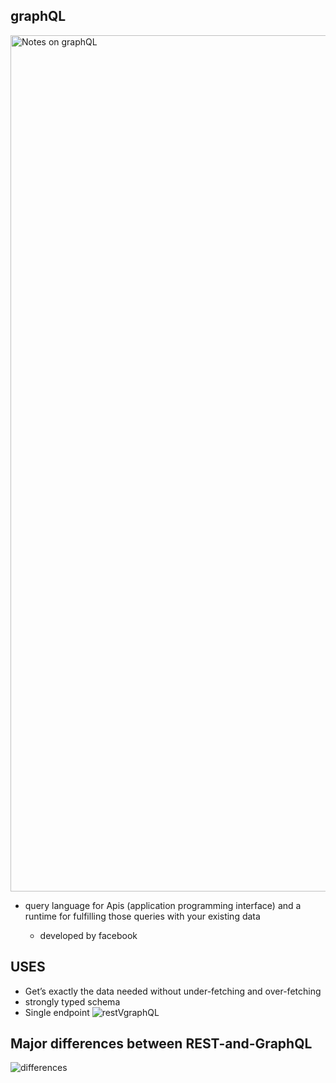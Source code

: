 ## graphQL
<img width="1370" alt="Notes on graphQL" src="https://github.com/durgaprasad118/graphQL/assets/108184152/1681684e-ecc8-4706-ab07-4f6b5e6ba9eb">

- query language for Apis (application programming interface) and a runtime for fulfilling those queries with your existing data

  - developed by facebook

## USES

- Get’s exactly the data needed without under-fetching and over-fetching
- strongly typed schema
- Single endpoint
  ![restVgraphQL](https://kinsta.com/wp-content/uploads/2022/09/REST-and-GraphQL.png)

## Major differences between REST-and-GraphQL

![differences](https://www.mobilelive.ca/wp-content/uploads/2022/08/GraphQL_Image1.jpg)
